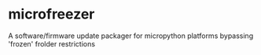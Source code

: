 # microfreezer
A software/firmware update packager for micropython platforms bypassing 'frozen' frolder restrictions
